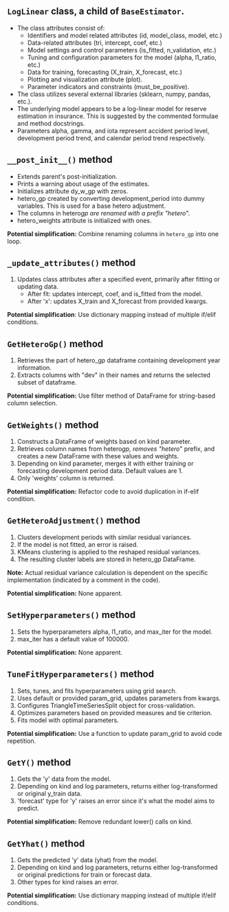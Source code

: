 ## `LogLinear` class, a child of `BaseEstimator`.

- The class attributes consist of:
  - Identifiers and model related attributes (id, model_class, model, etc.)
  - Data-related attributes (tri, intercept, coef, etc.)
  - Model settings and control parameters (is_fitted, n_validation, etc.)
  - Tuning and configuration parameters for the model (alpha, l1_ratio, etc.)
  - Data for training, forecasting (X_train, X_forecast, etc.)
  - Plotting and visualization attribute (plot).
  - Parameter indicators and constraints (must_be_positive).
- The class utilizes several external libraries (sklearn, numpy, pandas, etc.).
- The underlying model appears to be a log-linear model for reserve estimation in insurance. This is suggested by the commented formulae and method docstrings.
- Parameters alpha, gamma, and iota represent accident period level, development period trend, and calendar period trend respectively.

## `__post_init__()` method

- Extends parent's post-initialization.
- Prints a warning about usage of the estimates.
- Initializes attribute dy_w_gp with zeros.
- hetero_gp created by converting development_period into dummy variables. This is used for a base hetero adjustment.
- The columns in hetero*gp are renamed with a prefix "hetero*".
- hetero_weights attribute is initialized with ones.

**Potential simplification:** Combine renaming columns in `hetero_gp` into one loop.

## `_update_attributes()` method

1. Updates class attributes after a specified event, primarily after fitting or updating data.
   - After fit: updates intercept, coef, and is_fitted from the model.
   - After 'x': updates X_train and X_forecast from provided kwargs.

**Potential simplification**: Use dictionary mapping instead of multiple if/elif conditions.

## `GetHeteroGp()` method

1. Retrieves the part of hetero_gp dataframe containing development year information.
2. Extracts columns with "dev" in their names and returns the selected subset of dataframe.

**Potential simplification:** Use filter method of DataFrame for string-based column selection.

## `GetWeights()` method

1. Constructs a DataFrame of weights based on kind parameter.
2. Retrieves column names from hetero*gp, removes "hetero*" prefix, and creates a new DataFrame with these values and weights.
3. Depending on kind parameter, merges it with either training or forecasting development period data. Default values are 1.
4. Only 'weights' column is returned.

**Potential simplification:** Refactor code to avoid duplication in if-elif condition.

## `GetHeteroAdjustment()` method

1. Clusters development periods with similar residual variances.
2. If the model is not fitted, an error is raised.
3. KMeans clustering is applied to the reshaped residual variances.
4. The resulting cluster labels are stored in hetero_gp DataFrame.

**Note:** Actual residual variance calculation is dependent on the specific implementation (indicated by a comment in the code).

**Potential simplification:** None apparent.

## `SetHyperparameters()` method

1. Sets the hyperparameters alpha, l1_ratio, and max_iter for the model.
2. max_iter has a default value of 100000.

**Potential simplification:** None apparent.

## `TuneFitHyperparameters()` method

1. Sets, tunes, and fits hyperparameters using grid search.
2. Uses default or provided param_grid, updates parameters from kwargs.
3. Configures TriangleTimeSeriesSplit object for cross-validation.
4. Optimizes parameters based on provided measures and tie criterion.
5. Fits model with optimal parameters.

**Potential simplification:** Use a function to update param_grid to avoid code repetition.

## `GetY()` method

1. Gets the 'y' data from the model.
2. Depending on kind and log parameters, returns either log-transformed or original y_train data.
3. 'forecast' type for 'y' raises an error since it's what the model aims to predict.

**Potential simplification:** Remove redundant lower() calls on kind.

## `GetYhat()` method

1. Gets the predicted 'y' data (yhat) from the model.
2. Depending on kind and log parameters, returns either log-transformed or original predictions for train or forecast data.
3. Other types for kind raises an error.

**Potential simplification:** Use dictionary mapping instead of multiple if/elif conditions.
